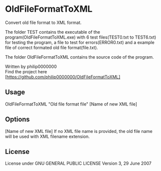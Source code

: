 # OldFileFormatToXML

Convert old file format to XML format.

The folder TEST contains the executable of the program(OldFileFormatToXML.exe) with 6 test files(TEST0.txt to TEST6.txt) for testing the program, a file to test for errors(ERROR0.txt) and a example file of correct formated old file format(file.txt).

The folder OldFileFormatToXML contains the source code of the program.

Written by philip0000000 <br>
Find the project here [https://github.com/philip0000000/OldFileFormatToXML]

## Usage

OldFileFormatToXML  "Old file format file" [Name of new XML file]

## Options

[Name of new XML file]    If no XML file name is provided, the old file name will be used with XML filename extension.

## License

License under GNU GENERAL PUBLIC LICENSE Version 3, 29 June 2007

